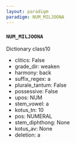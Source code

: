 ```yaml
---
layout: paradigm
paradigm: NUM_MILJOONA
---
```

### ` NUM_MILJOONA `

Dictionary class10
* clitics: False
* grade_dir: weaken
* harmony: back
* suffix_regex: a
* plurale_tantum: False
* possessive: False
* upos: NUM
* stem_vowel: a
* kotus_tn: 10
* pos: NUMERAL
* stem_diphthong: None
* kotus_av: None
* deletion: a

